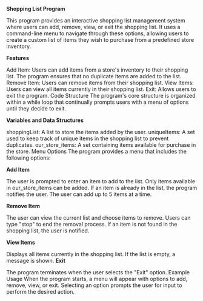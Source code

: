 **Shopping List Program**

This program provides an interactive shopping list management system where users can add, remove, view, or exit the shopping list. It uses a command-line menu to navigate through these options, allowing users to create a custom list of items they wish to purchase from a predefined store inventory.

**Features**

Add Item: Users can add items from a store's inventory to their shopping list. The program ensures that no duplicate items are added to the list.
Remove Item: Users can remove items from their shopping list.
View Items: Users can view all items currently in their shopping list.
Exit: Allows users to exit the program.
Code Structure
The program's core structure is organized within a while loop that continually prompts users with a menu of options until they decide to exit.

**Variables and Data Structures**

shoppingList: A list to store the items added by the user.
uniqueItems: A set used to keep track of unique items in the shopping list to prevent duplicates.
our_store_items: A set containing items available for purchase in the store.
Menu Options
The program provides a menu that includes the following options:

**Add Item**

The user is prompted to enter an item to add to the list.
Only items available in our_store_items can be added.
If an item is already in the list, the program notifies the user.
The user can add up to 5 items at a time.

**Remove Item**

The user can view the current list and choose items to remove.
Users can type "stop" to end the removal process.
If an item is not found in the shopping list, the user is notified.

**View Items**

Displays all items currently in the shopping list.
If the list is empty, a message is shown.
**Exit**

The program terminates when the user selects the "Exit" option.
Example Usage
When the program starts, a menu will appear with options to add, remove, view, or exit.
Selecting an option prompts the user for input to perform the desired action.
